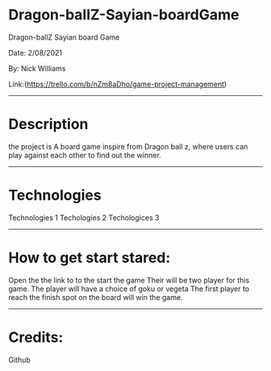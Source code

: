 # Dragon-ballZ-Sayian-boardGame
Dragon-ballZ Sayian board Game 

Date: 2/08/2021 

By: Nick Williams 

Link:(https://trello.com/b/nZm8aDho/game-project-management)
***


# Description
 the project is A board game inspire from Dragon ball z, where users can play against each other to find out the winner. 
***

# Technologies 
 Technologies 1 
 Techologies 2 
    Techologices 3 
***
# How to get start stared:
Open the the link to to the start the game 
Their will be two player for this game. 
The player will have a choice of goku or vegeta 
The first player to reach the finish spot on the board will win the game. 
***

# Credits: 

Github 


